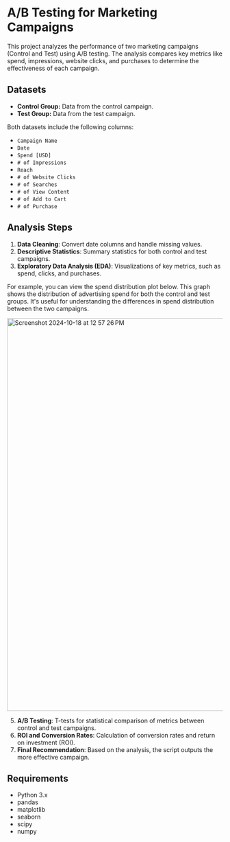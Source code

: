 # A/B Testing for Marketing Campaigns

This project analyzes the performance of two marketing campaigns (Control and Test) using A/B testing. The analysis compares key metrics like spend, impressions, website clicks, and purchases to determine the effectiveness of each campaign.

## Datasets

- **Control Group:** Data from the control campaign.
- **Test Group:** Data from the test campaign.

Both datasets include the following columns:
- `Campaign Name`
- `Date`
- `Spend [USD]`
- `# of Impressions`
- `Reach`
- `# of Website Clicks`
- `# of Searches`
- `# of View Content`
- `# of Add to Cart`
- `# of Purchase`

## Analysis Steps

1. **Data Cleaning**: Convert date columns and handle missing values.
2. **Descriptive Statistics**: Summary statistics for both control and test campaigns.
3. **Exploratory Data Analysis (EDA)**: Visualizations of key metrics, such as spend, clicks, and purchases.

For example, you can view the spend distribution plot below. This graph shows the distribution of advertising spend for both the control and test groups. It's useful for understanding the differences in spend distribution between the two campaigns.

<img width="915" alt="Screenshot 2024-10-18 at 12 57 26 PM" src="https://github.com/user-attachments/assets/d5839062-dead-431f-98dc-374ed630c450">


   
5. **A/B Testing**: T-tests for statistical comparison of metrics between control and test campaigns.
6. **ROI and Conversion Rates**: Calculation of conversion rates and return on investment (ROI).
7. **Final Recommendation**: Based on the analysis, the script outputs the more effective campaign.

## Requirements

- Python 3.x
- pandas
- matplotlib
- seaborn
- scipy
- numpy

